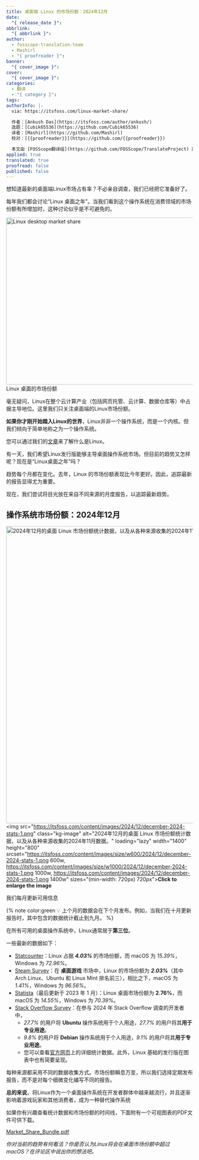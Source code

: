 ```yaml
---
title: 桌面端 Linux 的市场份额：2024年12月
date:
  "{ release_date }": 
abbrlink:
  "{ abbrlink }": 
author:
  - fosscope-translation-team
  - Mashirl
  - "{ proofreader }": 
banner:
  "{ cover_image }": 
cover:
  "{ cover_image }": 
categories:
  - 翻译
  - "{ category }": 
tags: 
authorInfo: |-
  via: https://itsfoss.com/linux-market-share/

  作者：[Ankush Das](https://itsfoss.com/author/ankush/)
  选题：[Cubik65536](https://github.com/Cubik65536)
  译者：[Mashirl](https://github.com/Mashirl)
  校对：[{{proofreader}}](https://github.com/{{proofreader}})

  本文由 [FOSScope翻译组](https://github.com/FOSScope/TranslateProject) 原创编译，[开源观察](https://fosscope.com/) 荣誉推出
applied: true
translated: true
proofread: false
published: false
---
```


<!-- 所有以 `{{variable}}` 形式展现的内容都需要替换为实际内容 -->

想知道最新的桌面端Linux市场占有率？不必亲自调查，我们已经把它准备好了。

<!-- more -->

每年我们都会讨论“Linux 桌面之年”。当我们看到这个操作系统在消费领域的市场份额有所增加时，这种讨论似乎是不可避免的。

<img alt="Linux desktop market share" src="https://itsfoss.com/content/images/2023/05/linux-desktop-market-share.webp" height="450" width="800" />Linux 桌面的市场份额

毫无疑问，Linux在整个云计算产业（包括网页托管、云计算、数据仓库等）中占据主导地位。这里我们只关注桌面端的Linux市场份额。

**如果你才刚开始踏入Linux的世界**，Linux并非一个操作系统，而是一个内核。但我们倾向于简单地称之为一个操作系统。

您可以通过我们的[文章](https://itsfoss.com/what-is-linux/)来了解什么是Linux。

有一天，我们希望Linux发行版能够主导桌面操作系统市场。但目前的趋势又怎样呢？现在是“Linux桌面之年”吗？

趋势每个月都在变化。去年，Linux 的市场份额表现比今年更好。因此，追踪最新的报告显得尤为重要。

现在，我们尝试将目光放在来自不同来源的月度报告，以追踪最新趋势。

## 操作系统市场份额：2024年12月

<img alt="2024年12月的桌面 Linux 市场份额统计数据，以及从各种来源收集的2024年11月数据。" height="800" width="1400" />\<img src="https://itsfoss.com/content/images/2024/12/december-2024-stats-1.png" class="kg-image" alt="2024年12月的桌面 Linux 市场份额统计数据，以及从各种来源收集的2024年11月数据。" loading="lazy" width="1400" height="800" srcset="https://itsfoss.com/content/images/size/w600/2024/12/december-2024-stats-1.png 600w, https://itsfoss.com/content/images/size/w1000/2024/12/december-2024-stats-1.png 1000w, https://itsfoss.com/content/images/2024/12/december-2024-stats-1.png 1400w" sizes="(min-width: 720px) 720px"\>**Click to enlarge the image**

我们每月更新可用信息

{% note color:green 💡 上个月的数据会在下个月发布。例如，当我们在十月更新报告时，其中包含的数据统计截止到九月。 %}

在所有可用的桌面操作系统中，Linux通常居于**第三位**。

一些最新的数据如下：

* [Statcounter](https://gs.statcounter.com/os-market-share/desktop/worldwide)：Linux 占据 _**4.03%**_ 的市场份额，而 macOS 为 _15.39%_，Windows 为 _72.96%_。
* [Steam Survey](https://store.steampowered.com/hwsurvey/Steam-Hardware-Software-Survey-Welcome-to-Steam?platform=combined&ref=itsfoss.com)：在 **桌面游戏** 市场中，Linux 的市场份额为 _**2.03%**_（其中 Arch Linux、Ubuntu 和 Linux Mint 排名前三），相比之下，macOS 为 _1.41%_，Windows 为 _96.56%_。
* [Statista](https://www.statista.com/statistics/218089/global-market-share-of-windows-7/)（最后更新于 2023 年 1 月）：Linux 桌面市场份额为 **2.76%**，而 macOS 为 _14.55%_，Windows 为 _70.39%_。
* [Stack Overflow Survey](https://survey.stackoverflow.co/2024/technology#1-operating-system)：在参与 2024 年 Stack Overflow 调查的开发者中，
  *  _27.7%_ 的用户将 **Ubuntu** 操作系统用于个人用途，_27.7%_ 的用户将其**用于专业用途**。
  *  _9.8%_ 的用户将 **Debian** 操作系统用于个人用途，_9.1%_ 的用户将其**用于专业用途**。
  *  您可以查看[官方网页](https://survey.stackoverflow.co/2024/technology#1-operating-system)上的详细统计数据。此外，Linux 基础的发行版在图表中也有简要呈现。

每种来源都采用不同的数据收集方式。市场份额瞬息万变，所以我们选择定期发布报告，而不是对每个细微变化编写不同的报告。

**总的来说**，将Linux作为一个桌面操作系统在开发者群体中越来越流行，并且逐渐影响着游戏玩家和其他消费者，成为一种替代操作系统

如果你有兴趣查看统计数据和市场份额的时间线，下面附有一个可视图表的PDF文件可供下载。

[Market_Share_Bundle.pdf](https://itsfoss.com/content/files/2024/01/Market_Share_Bundle.pdf)

*你对当前的趋势有何看法？你是否认为Linux将会在桌面市场份额中超过macOS？在评论区中说出你的想法吧。*
